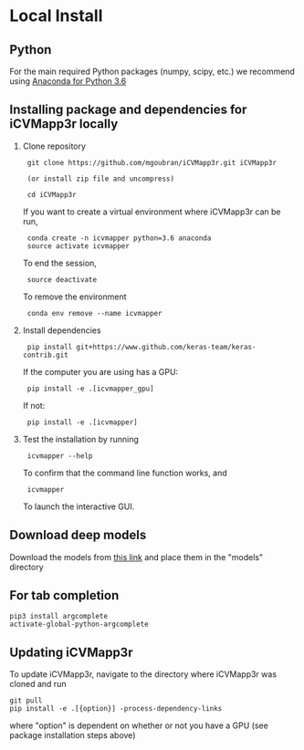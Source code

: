 # Local Install

## Python
For the main required Python packages (numpy, scipy, etc.) we recommend using
[Anaconda for Python 3.6](https://www.continuum.io/downloads)

## Installing package and dependencies for iCVMapp3r locally

1. Clone repository

        git clone https://github.com/mgoubran/iCVMapp3r.git iCVMapp3r

        (or install zip file and uncompress)

        cd iCVMapp3r

    If you want to create a virtual environment where iCVMapp3r can be run,

        conda create -n icvmapper python=3.6 anaconda
        source activate icvmapper
    
    To end the session,
    
        source deactivate
    
    To remove the environment
    
        conda env remove --name icvmapper

2. Install dependencies
    
        pip install git+https://www.github.com/keras-team/keras-contrib.git
    
    If the computer you are using has a GPU:
        
        pip install -e .[icvmapper_gpu]

    If not:
    
        pip install -e .[icvmapper]

3. Test the installation by running

        icvmapper --help
        
   To confirm that the command line function works, and
   
        icvmapper
        
   To launch the interactive GUI.

## Download deep models

Download the models from [this link](https://drive.google.com/open?id=10aVCDurd_mcB49mJfwm658IZg33u0pd2) and place them in the "models" directory

## For tab completion
    pip3 install argcomplete
    activate-global-python-argcomplete

## Updating iCVMapp3r
To update iCVMapp3r, navigate to the directory where iCVMapp3r was cloned and run

    git pull
    pip install -e .[{option}] -process-dependency-links
    
where "option" is dependent on whether or not you have a GPU (see package installation steps above)

